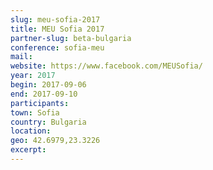 ```yaml
---
slug: meu-sofia-2017
title: MEU Sofia 2017
partner-slug: beta-bulgaria
conference: sofia-meu
mail:
website: https://www.facebook.com/MEUSofia/
year: 2017
begin: 2017-09-06
end: 2017-09-10
participants:
town: Sofia
country: Bulgaria
location:
geo: 42.6979,23.3226
excerpt:
---
```


